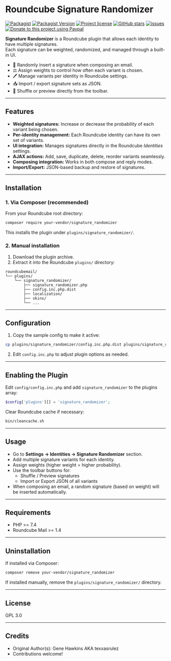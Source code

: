 # Roundcube Signature Randomizer

[![Packagist](https://img.shields.io/packagist/dt/texxasrulez/signature_randomizer?style=flat-square)](https://packagist.org/packages/texxasrulez/signature_randomizer)
[![Packagist Version](https://img.shields.io/packagist/v/texxasrulez/signature_randomizer?style=flat-square)](https://packagist.org/packages/texxasrulez/signature_randomizer)
[![Project license](https://img.shields.io/github/license/texxasrulez/signature_randomizer?style=flat-square)](https://github.com/texxasrulez/signature_randomizer/LICENSE)
[![GitHub stars](https://img.shields.io/github/stars/texxasrulez/signature_randomizer?style=flat-square&logo=github)](https://github.com/texxasrulez/signature_randomizer/stargazers)
[![issues](https://img.shields.io/github/issues/texxasrulez/signature_randomizer)](https://github.com/texxasrulez/signature_randomizer/issues)
[![Donate to this project using Paypal](https://img.shields.io/badge/paypal-donate-blue.svg?style=flat-square&logo=paypal)](https://www.paypal.me/texxasrulez)

**Signature Randomizer** is a Roundcube plugin that allows each identity to have multiple signatures.  
Each signature can be weighted, randomized, and managed through a built-in UI.

- 🎲 Randomly insert a signature when composing an email.
- ⚖️ Assign weights to control how often each variant is chosen.
- 🖊️ Manage variants per identity in Roundcube settings.
- 📤 Import / export signature sets as JSON.
- 🔀 Shuffle or preview directly from the toolbar.

---

## Features

- **Weighted signatures:** Increase or decrease the probability of each variant being chosen.
- **Per-identity management:** Each Roundcube identity can have its own set of variants.
- **UI integration:** Manages signatures directly in the Roundcube *Identities* settings.
- **AJAX actions:** Add, save, duplicate, delete, reorder variants seamlessly.
- **Composing integration:** Works in both compose and reply modes.
- **Import/Export:** JSON-based backup and restore of signatures.

---

## Installation

### 1. Via Composer (recommended)

From your Roundcube root directory:

```bash
composer require your-vendor/signature_randomizer
```

This installs the plugin under `plugins/signature_randomizer/`.

### 2. Manual installation

1. Download the plugin archive.  
2. Extract it into the Roundcube `plugins/` directory:

```
roundcubemail/
└── plugins/
    └── signature_randomizer/
        ├── signature_randomizer.php
        ├── config.inc.php.dist
        ├── localization/
        ├── skins/
        └── ...
```

---

## Configuration

1. Copy the sample config to make it active:

```bash
cp plugins/signature_randomizer/config.inc.php.dist plugins/signature_randomizer/config.inc.php
```

2. Edit `config.inc.php` to adjust plugin options as needed.

---

## Enabling the Plugin

Edit `config/config.inc.php` and add `signature_randomizer` to the plugins array:

```php
$config['plugins'][] = 'signature_randomizer';
```

Clear Roundcube cache if necessary:

```bash
bin/cleancache.sh
```

---

## Usage

- Go to **Settings → Identities → Signature Randomizer** section.
- Add multiple signature variants for each identity.
- Assign weights (higher weight = higher probability).
- Use the toolbar buttons for:
  - Shuffle / Preview signatures
  - Import or Export JSON of all variants
- When composing an email, a random signature (based on weight) will be inserted automatically.

---

## Requirements

- PHP >= 7.4
- Roundcube Mail >= 1.4

---

## Uninstallation

If installed via Composer:

```bash
composer remove your-vendor/signature_randomizer
```

If installed manually, remove the `plugins/signature_randomizer/` directory.

---

## License

GPL 3.0

---

## Credits

- Original Author(s): Gene Hawkins AKA texxasrulez
- Contributions welcome!
